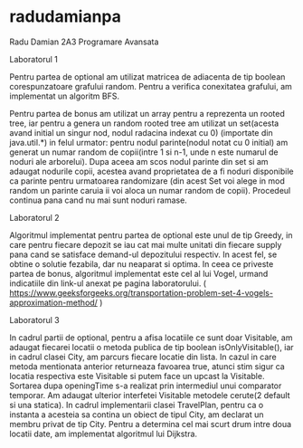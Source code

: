 # radudamianpa
Radu Damian 2A3 Programare Avansata

Laboratorul 1

Pentru partea de optional am utilizat matricea de adiacenta de tip boolean corespunzatoare grafului random.
Pentru a verifica conexitatea grafului, am implementat un algoritm BFS. 

Pentru partea de bonus am utilizat un array pentru a reprezenta un rooted tree, iar pentru a genera un random rooted tree am utilizat un set(acesta avand initial un singur nod, nodul radacina indexat cu 0)
(importate din java.util.\*) in felul urmator: pentru nodul parinte(nodul notat cu 0 initial) am generat un numar random de copii(intre 1 si n-1, unde n este numarul 
de noduri ale arborelui). Dupa aceea am scos nodul parinte din set si am adaugat nodurile copii, acestea avand proprietatea de a fi noduri disponibile ca parinte pentru urmatoarea randomizare
(din acest Set voi alege in mod random un parinte caruia ii voi aloca un numar random de copii). Procedeul continua pana cand nu mai sunt noduri ramase.


Laboratorul 2

Algoritmul implementat pentru partea de optional este unul de tip Greedy, in care pentru fiecare depozit se iau cat mai multe unitati din fiecare supply pana cand se satisface demand-ul depozitului respectiv. In acest fel, se obtine o solutie fezabila, dar nu neaparat si optima.
In ceea ce priveste partea de bonus, algoritmul implementat este cel al lui Vogel, urmand indicatiile din link-ul anexat pe pagina laboratorului. ( https://www.geeksforgeeks.org/transportation-problem-set-4-vogels-approximation-method/ )

Laboratorul 3 

In cadrul partii de optional, pentru a afisa locatiile ce sunt doar Visitable, am adaugat fiecarei locatii o metoda publica de tip boolean isOnlyVisitable(), iar in cadrul clasei City, am parcurs fiecare locatie din lista. In cazul in care metoda mentionata anterior returneaza favoarea true, atunci stim sigur ca locatia respectiva este Visitable si putem face un upcast la Visitable. Sortarea dupa openingTime s-a realizat prin intermediul unui comparator temporar.
Am adaugat ulterior interfetei Visitable metodele cerute(2 default si una statica).
In cadrul implementarii clasei TravelPlan, pentru ca o instanta a acesteia sa contina un obiect de tipul City, am declarat un membru privat de tip City. Pentru a determina cel mai scurt drum intre doua locatii date, am implementat algoritmul lui Dijkstra.


